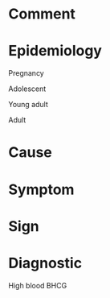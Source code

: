 # Comment

# Epidemiology

Pregnancy

Adolescent

Young adult

Adult

# Cause

# Symptom

# Sign

# Diagnostic

High blood BHCG
